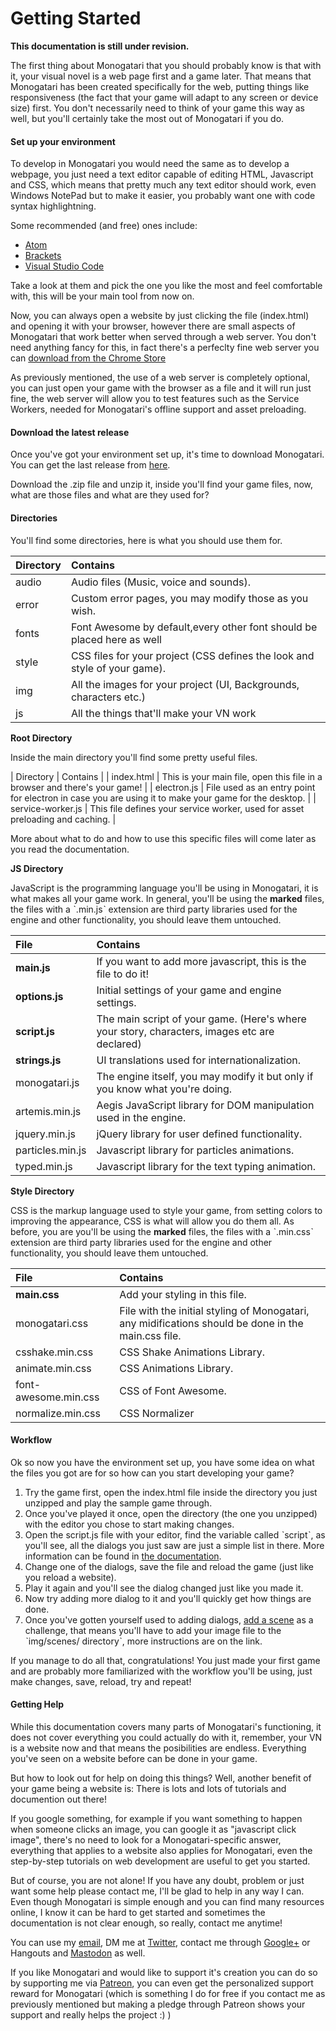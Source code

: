 # Getting Started

**This documentation is still under revision.**

The first thing about Monogatari that you should probably know is that with it, your visual novel is a web page first and a game later. That means that Monogatari has been created specifically for the web, putting things like responsiveness \(the fact that your game will adapt to any screen or device size\) first. You don't necessarily need to think of your game this way as well, but you'll certainly take the most out of Monogatari if you do.

#### Set up your environment

To develop in Monogatari you would need the same as to develop a webpage, you just need a text editor capable of editing HTML, Javascript and CSS, which means that pretty much any text editor should work, even Windows NotePad but to make it easier, you probably want one with code syntax highlightning.

Some recommended \(and free\) ones include:

* [Atom](https://atom.io/)
* [Brackets](http://brackets.io/)
* [Visual Studio Code](https://code.visualstudio.com)

Take a look at them and pick the one you like the most and feel comfortable with, this will be your main tool from now on.

Now, you can always open a website by just clicking the file \(index.html\) and opening it with your browser, however there are small aspects of Monogatari that work better when served through a web server. You don't need anything fancy for this, in fact there's a perfeclty fine web server you can [download from the Chrome Store](https://chrome.google.com/webstore/detail/web-server-for-chrome/ofhbbkphhbklhfoeikjpcbhemlocgigb)

As previously mentioned, the use of a web server is completely optional, you can just open your game with the browser as a file and it will run just fine, the web server will allow you to test features such as the Service Workers, needed for Monogatari's offline support and asset preloading.

#### Download the latest release

Once you've got your environment set up, it's time to download Monogatari. You can get the last release from [here](https://github.com/Monogatari/Monogatari/releases/latest).

Download the .zip file and unzip it, inside you'll find your game files, now, what are those files and what are they used for?

#### Directories

You'll find some directories, here is what you should use them for.

| Directory | Contains |
| :--- | :--- |
| audio | Audio files \(Music, voice and sounds\). |
| error | Custom error pages, you may modify those as you wish. |
| fonts | Font Awesome by default,every other font should be placed here as well |
| style | CSS files for your project \(CSS defines the look and style of your game\). |
| img | All the images for your project \(UI, Backgrounds, characters etc.\) |
| js | All the things that'll make your VN work |

**Root Directory**

Inside the main directory you'll find some pretty useful files.

\| Directory \| Contains \| \| index.html \| This is your main file, open this file in a browser and there's your game! \| \| electron.js \| File used as an entry point for electron in case you are using it to make your game for the desktop. \| \| service-worker.js \| This file defines your service worker, used for asset preloading and caching. \|

More about what to do and how to use this specific files will come later as you read the documentation.

**JS Directory**

JavaScript is the programming language you'll be using in Monogatari, it is what makes all your game work. In general, you'll be using the **marked** files, the files with a ˋ.min.jsˋ extension are third party libraries used for the engine and other functionality, you should leave them untouched.

| File | Contains |
| :--- | :--- |
| **main.js** | If you want to add more javascript, this is the file to do it! |
| **options.js** | Initial settings of your game and engine settings. |
| **script.js** | The main script of your game. \(Here's where your story, characters, images etc are declared\) |
| **strings.js** | UI translations used for internationalization. |
| monogatari.js | The engine itself, you may modify it but only if you know what you're doing. |
| artemis.min.js | Aegis JavaScript library for DOM manipulation used in the engine. |
| jquery.min.js | jQuery library for user defined functionality. |
| particles.min.js | Javascript library for particles animations. |
| typed.min.js | Javascript library for the text typing animation. |

**Style Directory**

CSS is the markup language used to style your game, from setting colors to improving the appearance, CSS is what will allow you do them all. As before, you are you'll be using the **marked** files, the files with a ˋ.min.cssˋ extension are third party libraries used for the engine and other functionality, you should leave them untouched.

| File | Contains |
| :--- | :--- |
| **main.css** | Add your styling in this file. |
| monogatari.css | File with the initial styling of Monogatari, any midifications should be done in the main.css file. |
| csshake.min.css | CSS Shake Animations Library. |
| animate.min.css | CSS Animations Library. |
| font-awesome.min.css | CSS of Font Awesome. |
| normalize.min.css | CSS Normalizer |

#### Workflow

Ok so now you have the environment set up, you have some idea on what the files you got are for so how can you start developing your game?

1. Try the game first, open the index.html file inside the directory you just unzipped and play the sample game through.
2. Once you've played it once, open the directory \(the one you unzipped\) with the editor you chose to start making changes.
3. Open the script.js file with your editor, find the variable called ˋscriptˋ, as you'll see, all the dialogs you just saw are just a simple list in there. More information can be found in [the documentation](https://monogatari.io/documentation/script/text/).
4. Change one of the dialogs, save the file and reload the game \(just like you reload a website\).
5. Play it again and you'll see the dialog changed just like you made it. 
6. Now try adding more dialog to it and you'll quickly get how things are done.
7. Once you've gotten yourself used to adding dialogs, [add a scene](https://monogatari.io/documentation/script/scenes/) as a challenge, that means you'll have to add your image file to the ˋimg/scenes/ directoryˋ, more instructions are on the link.

If you manage to do all that, congratulations! You just made your first game and are probably more familiarized with the workflow you'll be using, just make changes, save, reload, try and repeat!

#### Getting Help

While this documentation covers many parts of Monogatari's functioning, it does not cover everything you could actually do with it, remember, your VN is a website now and that means the posibilities are endless. Everything you've seen on a website before can be done in your game.

But how to look out for help on doing this things? Well, another benefit of your game being a website is: There is lots and lots of tutorials and documention out there!

If you google something, for example if you want something to happen when someone clicks an image, you can google it as "javascript click image", there's no need to look for a Monogatari-specific answer, everything that applies to a website also applies for Monogatari, even the step-by-step tutorials on web development are useful to get you started.

But of course, you are not alone! If you have any doubt, problem or just want some help please contact me, I'll be glad to help in any way I can. Even though Monogatari is simple enough and you can find many resources online, I know it can be hard to get started and sometimes the documentation is not clear enough, so really, contact me anytime!

You can use my  [email](diego%28at%29hyuchia%28dot%29com), DM me at [Twitter](https://twitter.com/Hyuchia), contact me through [Google+](https://plus.google.com/+HyuchiaDiego/) or Hangouts and [Mastodon](https://mastodon.social/@HyuchiaDiego) as well.

If you like Monogatari and would like to support it's creation you can do so by supporting me via [Patreon](https://www.patreon.com/Hyuchia), you can even get the personalized support reward for Monogatari \(which is something I do for free if you contact me as previously mentioned but making a pledge through Patreon shows your support and really helps the project :\) \)

